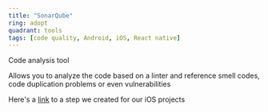 ```yaml
---
title: "SonarQube"
ring: adopt
quadrant: tools
tags: [code quality, Android, iOS, React native]
---
```


<p>Code analysis tool</p>
<p> Allows you to analyze the code based on a linter and reference smell codes, code duplication problems or even vulnerabilities
</p>
<p>Here's a <a href="https://github.com/neopixl/bitrise-step-sonarqube-ios">link</a> to a step we created for our iOS projects</p>
